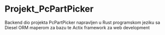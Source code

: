 # Projekt_PcPartPicker

Backend dio projekta PcPartPicker napravljen u Rust programskom jeziku sa Diesel ORM maperom za bazu te Actix framework za web development 
